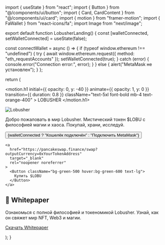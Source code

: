 import { useState } from "react"; import { Button } from "@/components/ui/button"; import { Card, CardContent } from "@/components/ui/card"; import { motion } from "framer-motion"; import { FaWallet } from "react-icons/fa"; import Image from "next/image";

export default function LobusherLanding() { const [walletConnected, setWalletConnected] = useState(false);

const connectWallet = async () => { if (typeof window.ethereum !== "undefined") { try { await window.ethereum.request({ method: "eth_requestAccounts" }); setWalletConnected(true); } catch (error) { console.error("Connection error:", error); } } else { alert("MetaMask не установлен"); } };

return ( <div className="min-h-screen bg-gradient-to-br from-[#1e1e2f] to-[#0c0c15] text-white p-6 flex flex-col items-center justify-center"> <motion.h1 initial={{ opacity: 0, y: -40 }} animate={{ opacity: 1, y: 0 }} transition={{ duration: 0.8 }} className="text-5xl font-bold mb-4 text-orange-400" > LOBUSHER </motion.h1>

<Image
    src="/lobusher.png"
    alt="Lobusher"
    width={300}
    height={300}
    className="rounded-2xl shadow-lg mb-6"
  />

  <p className="text-xl mb-4 max-w-xl text-center">
    Добро пожаловать в мир Lobusher. Мистический токен $LOBU с философией магии и хаоса. Покупай, храни, исследуй.
  </p>

  <div className="flex gap-4 mb-6">
    <Button onClick={connectWallet} className="bg-orange-500 hover:bg-orange-600 text-lg">
      <FaWallet className="mr-2" />
      {walletConnected ? "Кошелёк подключён" : "Подключить MetaMask"}
    </Button>

    <a
      href="https://pancakeswap.finance/swap?outputCurrency=0xYourTokenAddress"
      target="_blank"
      rel="noopener noreferrer"
    >
      <Button className="bg-green-500 hover:bg-green-600 text-lg">
        Купить $LOBU
      </Button>
    </a>
  </div>

  <Card className="bg-[#2e2e3d] text-white max-w-xl">
    <CardContent className="p-6">
      <h2 className="text-2xl font-bold mb-2">📜 Whitepaper</h2>
      <p className="mb-4">
        Ознакомься с полной философией и токеномикой Lobusher. Узнай, как он свяжет мир NFT, Web3 и магии.
      </p>
      <a
        href="/whitepaper.pdf"
        download
        className="underline text-orange-400 hover:text-orange-300"
      >
        Скачать Whitepaper
      </a>
    </CardContent>
  </Card>
</div>

); }

